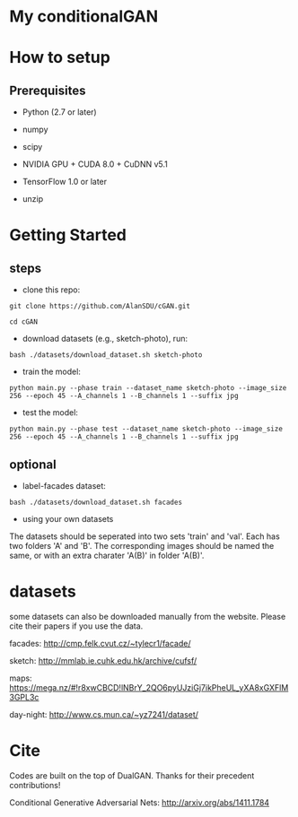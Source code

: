 
 # My conditionalGAN

# How to setup

## Prerequisites

* Python (2.7 or later)

* numpy

* scipy

* NVIDIA GPU + CUDA 8.0 + CuDNN v5.1

* TensorFlow 1.0 or later

* unzip


# Getting Started
## steps

* clone this repo:

```
git clone https://github.com/AlanSDU/cGAN.git

cd cGAN
```

* download datasets (e.g., sketch-photo), run:

```
bash ./datasets/download_dataset.sh sketch-photo
```

* train the model:

```
python main.py --phase train --dataset_name sketch-photo --image_size 256 --epoch 45 --A_channels 1 --B_channels 1 --suffix jpg
```

* test the model:

```
python main.py --phase test --dataset_name sketch-photo --image_size 256 --epoch 45 --A_channels 1 --B_channels 1 --suffix jpg
```

## optional

* label-facades dataset:
```
bash ./datasets/download_dataset.sh facades
```
* using your own datasets

The datasets should be seperated into two sets 'train' and 'val'. Each has two folders 'A' and 'B'. The corresponding images should be named the same, or with an extra charater 'A(B)' in folder 'A(B)'.


# datasets

some datasets can also be downloaded manually from the website. Please cite their papers if you use the data. 

facades: http://cmp.felk.cvut.cz/~tylecr1/facade/

sketch: http://mmlab.ie.cuhk.edu.hk/archive/cufsf/

maps: https://mega.nz/#!r8xwCBCD!lNBrY_2QO6pyUJziGj7ikPheUL_yXA8xGXFlM3GPL3c

day-night: http://www.cs.mun.ca/~yz7241/dataset/



# Cite

Codes are built on the top of DualGAN. Thanks for their precedent contributions!

Conditional Generative Adversarial Nets: http://arxiv.org/abs/1411.1784
